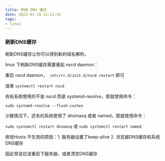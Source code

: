 ```yaml
---
title: 刷新 DNS 缓存
date: 2023-01-19 11:11:41
tags:
- linux
---
```


### 刷新DNS缓存

刷新DNS缓存让你可以得到新的域名解析。

linux 下刷新DNS缓存需要重起 nscd daemon：

重启 nscd daemon，` /etc/rc.d/init.d/nscd restart` 即可

或者 `systemctl restart nscd ` 

有些系统使用的不是 nscd 而是 systemd-resolve，那就使用命令：

` sudo systemd-resolve --flush-caches ` 

少数情况下，还有的系统使用了 dnsmasq 或者 named，那就使用命令：

` sudo systemctl restart dnsmasq ` 或 ` sudo systemctl restart named ` 

修改Hosts 不生效的原因：1. 服务器设置了keep-alive 2. 浏览器DNS缓存和系统DNS缓存

因此常说应该重启下服务器，或者清空DNS缓存

